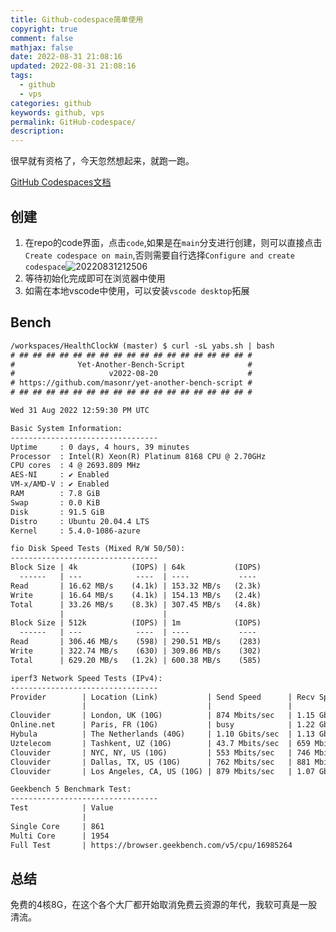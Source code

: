 ```yaml
---
title: Github-codespace简单使用
copyright: true
comment: false
mathjax: false
date: 2022-08-31 21:08:16
updated: 2022-08-31 21:08:16
tags:
  - github
  - vps
categories: github
keywords: github, vps
permalink: GitHub-codespace/
description:
---
```

很早就有资格了，今天忽然想起来，就跑一跑。

[GitHub Codespaces文档](https://docs.github.com/en/codespaces/getting-started/quickstart)

<!--more-->

## 创建

1. 在repo的code界面，点击`code`,如果是在`main`分支进行创建，则可以直接点击`Create codespace on main`,否则需要自行选择`Configure and create codespace`![20220831212506](https://cdn.zyha.cn/blog/20220831212506.png?x-oss-process=style/blog)
2. 等待初始化完成即可在浏览器中使用
3. 如需在本地vscode中使用，可以安装`vscode desktop`拓展

## Bench

```txt
/workspaces/HealthClockW (master) $ curl -sL yabs.sh | bash
# ## ## ## ## ## ## ## ## ## ## ## ## ## ## ## ## ## #
#              Yet-Another-Bench-Script              #
#                     v2022-08-20                    #
# https://github.com/masonr/yet-another-bench-script #
# ## ## ## ## ## ## ## ## ## ## ## ## ## ## ## ## ## #

Wed 31 Aug 2022 12:59:30 PM UTC

Basic System Information:
---------------------------------
Uptime     : 0 days, 4 hours, 39 minutes
Processor  : Intel(R) Xeon(R) Platinum 8168 CPU @ 2.70GHz
CPU cores  : 4 @ 2693.809 MHz
AES-NI     : ✔ Enabled
VM-x/AMD-V : ✔ Enabled
RAM        : 7.8 GiB
Swap       : 0.0 KiB
Disk       : 91.5 GiB
Distro     : Ubuntu 20.04.4 LTS
Kernel     : 5.4.0-1086-azure

fio Disk Speed Tests (Mixed R/W 50/50):
---------------------------------
Block Size | 4k            (IOPS) | 64k           (IOPS)
  ------   | ---            ----  | ----           ---- 
Read       | 16.62 MB/s    (4.1k) | 153.32 MB/s   (2.3k)
Write      | 16.64 MB/s    (4.1k) | 154.13 MB/s   (2.4k)
Total      | 33.26 MB/s    (8.3k) | 307.45 MB/s   (4.8k)
           |                      |                     
Block Size | 512k          (IOPS) | 1m            (IOPS)
  ------   | ---            ----  | ----           ---- 
Read       | 306.46 MB/s    (598) | 290.51 MB/s    (283)
Write      | 322.74 MB/s    (630) | 309.86 MB/s    (302)
Total      | 629.20 MB/s   (1.2k) | 600.38 MB/s    (585)

iperf3 Network Speed Tests (IPv4):
---------------------------------
Provider        | Location (Link)           | Send Speed      | Recv Speed     
                |                           |                 |                
Clouvider       | London, UK (10G)          | 874 Mbits/sec   | 1.15 Gbits/sec 
Online.net      | Paris, FR (10G)           | busy            | 1.22 Gbits/sec 
Hybula          | The Netherlands (40G)     | 1.10 Gbits/sec  | 1.13 Gbits/sec 
Uztelecom       | Tashkent, UZ (10G)        | 43.7 Mbits/sec  | 659 Mbits/sec  
Clouvider       | NYC, NY, US (10G)         | 553 Mbits/sec   | 746 Mbits/sec  
Clouvider       | Dallas, TX, US (10G)      | 762 Mbits/sec   | 881 Mbits/sec  
Clouvider       | Los Angeles, CA, US (10G) | 879 Mbits/sec   | 1.07 Gbits/sec 

Geekbench 5 Benchmark Test:
---------------------------------
Test            | Value                         
                |                               
Single Core     | 861                           
Multi Core      | 1954                          
Full Test       | https://browser.geekbench.com/v5/cpu/16985264
```

## 总结

免费的4核8G，在这个各个大厂都开始取消免费云资源的年代，我软可真是一股清流。
